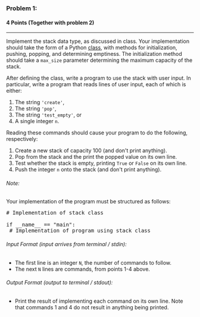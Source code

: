 ### Problem 1:
#### 4 Points (Together with problem 2)

---
Implement the stack data type, as discussed in class. Your implementation should take the form of a Python [class](https://www.w3schools.com/python/python_classes.asp), with methods for initialization, pushing, popping, and determining emptiness. The initialization method should take a <code>max_size</code> parameter determining the maximum capacity of the stack. 

After defining the class, write a program to use the stack with user input. In particular, write a program that reads lines of user input, each of which is either:
1. The string <code>'create'</code>,
2. The string <code>'pop'</code>, 
3. The string <code>'test_empty'</code>, or 
4. A single integer <code>n</code>. 

Reading these commands should cause your program to do the following, respectively: 
1. Create a new stack of capacity 100 (and don't print anything).
2. Pop from the stack and the print the popped value on its own line. 
3. Test whether the stack is empty, printing <code>True</code> or <code>False</code> on its own line. 
4. Push the integer <code>n</code> onto the stack (and don't print anything).

###### Note:

Your implementation of the program must be structured as follows: 

<pre class="brush: python">
# Implementation of stack class
 
if __name__ == "main":
 # Implementation of program using stack class
</pre> 


###### Input Format (input arrives from terminal / stdin):

- The first line is an integer <code>N</code>, the number of commands to follow. 
- The next <code>N</code> lines are commands, from points 1-4 above.

###### Output Format (output to terminal / stdout):

- Print the result of implementing each command on its own line. Note that commands 1 and 4 do not result in anything being printed. 

